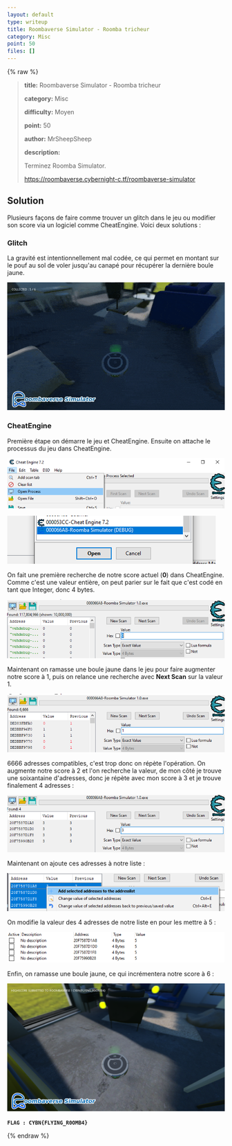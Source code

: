 ```yaml
---
layout: default
type: writeup
title: Roombaverse Simulator - Roomba tricheur
category: Misc
point: 50
files: []
---
```


{% raw %}
> **title:** Roombaverse Simulator - Roomba tricheur
>
> **category:** Misc
>
> **difficulty:** Moyen
>
> **point:** 50
>
> **author:** MrSheepSheep
>
> **description:**
>
> Terminez Roomba Simulator.
>
> 
>
> https://roombaverse.cybernight-c.tf/roombaverse-simulator

## Solution

Plusieurs façons de faire comme trouver un glitch dans le jeu ou modifier son score via un logiciel comme CheatEngine. Voici deux solutions :

### Glitch

La gravité est intentionnellement mal codée, ce qui permet en montant sur le pouf au sol de voler jusqu'au canapé pour récupérer la dernière boule jaune. 

![GIF montrant comment glitcher](images/glitch.gif)

### CheatEngine

Première étape on démarre le jeu et CheatEngine. Ensuite on attache le processus du jeu dans CheatEngine.

![Attacher le processus](images/process_attach.png)

![Liste des processus](images/process.png)

On fait une première recherche de notre score actuel (**0**) dans CheatEngine. Comme c'est une valeur entière, on peut parier sur le fait que c'est codé en tant que Integer, donc  4 bytes.

![Scan de la valeur 0](images/scan_0.png)

Maintenant on ramasse une boule jaune dans le jeu pour faire augmenter notre score à 1, puis on relance une recherche avec **Next Scan** sur la valeur 1.

![Scan de la valeur 1](images/scan_1.png)

6666 adresses compatibles, c'est trop donc on répète l'opération. On augmente notre score à 2 et l'on recherche la valeur, de mon côté je trouve une soixantaine d'adresses, donc je répète avec mon score à 3 et je trouve finalement 4 adresses :

![Scan de la valeur 3](images/scan_3.png)

Maintenant on ajoute ces adresses à notre liste :

![Ajout des adresses à notr liste](images/add_selected.png)

On modifie la valeur des 4 adresses de notre liste en pour les mettre à 5 :

![Modification des valeurs](images/value.png)

Enfin, on ramasse une boule jaune, ce qui incrémentera notre score à 6 :

![Flag](images/flag.png)

**`FLAG : CYBN{FLYING_R0OMB4}`**

{% endraw %}
